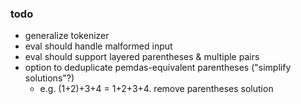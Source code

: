 ### todo
- generalize tokenizer
- eval should handle malformed input
- eval should support layered parentheses & multiple pairs
- option to deduplicate pemdas-equivalent parentheses ("simplify solutions"?)
	- e.g. (1+2)+3+4 = 1+2+3+4. remove parentheses solution

